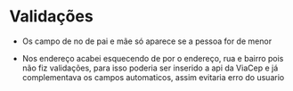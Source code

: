 # Validações

- Os campo de no de pai e mãe só aparece se a pessoa for de menor

- Nos endereço acabei esquecendo de por o endereço, rua e bairro pois não fiz validações, para isso poderia ser inserido a api da ViaCep e já complementava os campos automaticos, assim evitaria erro do usuario
